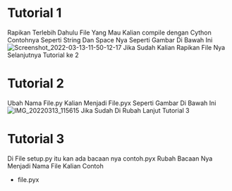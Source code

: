 # Tutorial 1
Rapikan Terlebih Dahulu File Yang Mau Kalian compile dengan Cython
Contohnya Seperti String Dan Space Nya Seperti Gambar Di Bawah Ini
![Screenshot_2022-03-13-11-50-12-17](https://user-images.githubusercontent.com/101085369/158045660-e122429f-a134-4708-81b6-dc17e7ad9f0b.png)
Jika Sudah Kalian Rapikan File Nya Selanjutnya Tutorial ke 2

# Tutorial 2
Ubah Nama File.py Kalian Menjadi File.pyx Seperti Gambar Di Bawah Ini
![IMG_20220313_115615](https://user-images.githubusercontent.com/101085369/158045703-381e065f-05b6-41e5-816d-e04d71337e89.jpg)
Jika Sudah Di Rubah Lanjut Tutorial 3

# Tutorial 3
Di File setup.py itu kan ada bacaan nya contoh.pyx
Rubah Bacaan Nya Menjadi Nama File Kalian Contoh
- file.pyx
